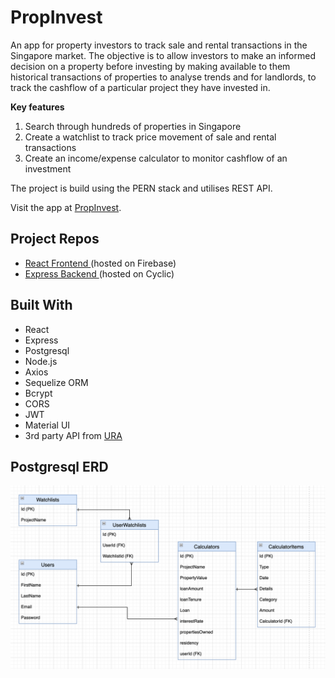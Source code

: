 # PropInvest

An app for property investors to track sale and rental transactions in the Singapore market. The objective is to allow investors to make an informed decision on a property before investing by making available to them historical transactions of properties to analyse trends and for landlords, to track the cashflow of a particular project they have invested in.

**Key features**

1. Search through hundreds of properties in Singapore
2. Create a watchlist to track price movement of sale and rental transactions
3. Create an income/expense calculator to monitor cashflow of an investment

The project is build using the PERN stack and utilises REST API.

Visit the app at [PropInvest](https://propinvest-442e8.web.app/).

## Project Repos

- [React Frontend ](https://github.com/wenxi1608/PropInvest) (hosted on Firebase)
- [Express Backend ](https://github.com/wenxi1608/PropInvest-Backend) (hosted on Cyclic)

## Built With

- React
- Express
- Postgresql
- Node.js
- Axios
- Sequelize ORM
- Bcrypt
- CORS
- JWT
- Material UI
- 3rd party API from [URA](https://www.ura.gov.sg/maps/api/#private-residential-property)

## Postgresql ERD

![ERD](./PropInvestERD.png)
